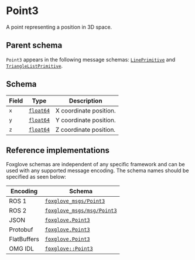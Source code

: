 # Point3

A point representing a position in 3D space.

## Parent schema

`Point3` appears in the following message schemas: [`LinePrimitive`](./line-primitive.md) and [`TriangleListPrimitive`](./triangle-list-primitive.md).

## Schema

| Field | Type                                     | Description            |
| ----- | ---------------------------------------- | ---------------------- |
| `x`   | [`float64`](./built-in-types.md#float64) | X coordinate position. |
| `y`   | [`float64`](./built-in-types.md#float64) | Y coordinate position. |
| `z`   | [`float64`](./built-in-types.md#float64) | Z coordinate position. |

## Reference implementations

Foxglove schemas are independent of any specific framework and can be used with any supported message encoding. The schema names should be specified as seen below:

| Encoding    | Schema                                                                                                      |
| ----------- | ----------------------------------------------------------------------------------------------------------- |
| ROS 1       | [`foxglove_msgs/Point3`](https://docs.ros.org/en/noetic/api/geometry_msgs/html/msg/Point.html)              |
| ROS 2       | [`foxglove_msgs/msg/Point3`](https://docs.ros2.org/galactic/api/geometry_msgs/msg/Point.html)               |
| JSON        | [`foxglove.Point3`](https://github.com/foxglove/foxglove-sdk/blob/main/schemas/jsonschema/Point3.json)      |
| Protobuf    | [`foxglove.Point3`](https://github.com/foxglove/foxglove-sdk/blob/main/schemas/proto/foxglove/Point3.proto) |
| FlatBuffers | [`foxglove.Point3`](https://github.com/foxglove/foxglove-sdk/blob/main/schemas/flatbuffer/Point3.fbs)       |
| OMG IDL     | [`foxglove::Point3`](https://github.com/foxglove/foxglove-sdk/blob/main/schemas/omgidl/foxglove/Point3.idl) |
